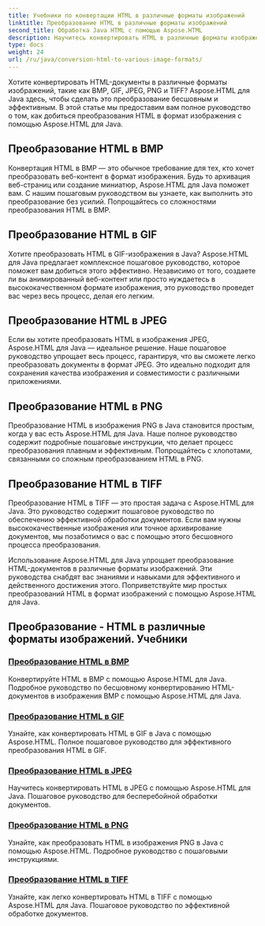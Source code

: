 ```yaml
---
title: Учебники по конвертации HTML в различные форматы изображений
linktitle: Преобразование HTML в различные форматы изображений
second_title: Обработка Java HTML с помощью Aspose.HTML
description: Научитесь конвертировать HTML в различные форматы изображений, такие как BMP, GIF, JPEG, PNG и TIFF, используя Aspose.HTML для Java. Этот всеобъемлющий учебник охватывает эффективную обработку документов.
type: docs
weight: 24
url: /ru/java/conversion-html-to-various-image-formats/
---
```


Хотите конвертировать HTML-документы в различные форматы изображений, такие как BMP, GIF, JPEG, PNG и TIFF? Aspose.HTML для Java здесь, чтобы сделать это преобразование бесшовным и эффективным. В этой статье мы предоставим вам полное руководство о том, как добиться преобразования HTML в формат изображения с помощью Aspose.HTML для Java. 

## Преобразование HTML в BMP

Конвертация HTML в BMP — это обычное требование для тех, кто хочет преобразовать веб-контент в формат изображения. Будь то архивация веб-страниц или создание миниатюр, Aspose.HTML для Java поможет вам. С нашим пошаговым руководством вы узнаете, как выполнить это преобразование без усилий. Попрощайтесь со сложностями преобразования HTML в BMP.

## Преобразование HTML в GIF

Хотите преобразовать HTML в GIF-изображения в Java? Aspose.HTML для Java предлагает комплексное пошаговое руководство, которое поможет вам добиться этого эффективно. Независимо от того, создаете ли вы анимированный веб-контент или просто нуждаетесь в высококачественном формате изображения, это руководство проведет вас через весь процесс, делая его легким.

## Преобразование HTML в JPEG

Если вы хотите преобразовать HTML в изображения JPEG, Aspose.HTML для Java — идеальное решение. Наше пошаговое руководство упрощает весь процесс, гарантируя, что вы сможете легко преобразовать документы в формат JPEG. Это идеально подходит для сохранения качества изображения и совместимости с различными приложениями.

## Преобразование HTML в PNG

Преобразование HTML в изображения PNG в Java становится простым, когда у вас есть Aspose.HTML для Java. Наше полное руководство содержит подробные пошаговые инструкции, что делает процесс преобразования плавным и эффективным. Попрощайтесь с хлопотами, связанными со сложным преобразованием HTML в PNG.

## Преобразование HTML в TIFF

Преобразование HTML в TIFF — это простая задача с Aspose.HTML для Java. Это руководство содержит пошаговое руководство по обеспечению эффективной обработки документов. Если вам нужны высококачественные изображения или точное архивирование документов, мы позаботимся о вас с помощью этого бесшовного процесса преобразования.

Использование Aspose.HTML для Java упрощает преобразование HTML-документов в различные форматы изображений. Эти руководства снабдят вас знаниями и навыками для эффективного и действенного достижения этого. Поприветствуйте мир простых преобразований HTML в формат изображений с помощью Aspose.HTML для Java.

## Преобразование - HTML в различные форматы изображений. Учебники
### [Преобразование HTML в BMP](./convert-html-to-bmp/)
Конвертируйте HTML в BMP с помощью Aspose.HTML для Java. Подробное руководство по бесшовному конвертированию HTML-документов в изображения BMP с помощью Aspose.HTML для Java.
### [Преобразование HTML в GIF](./convert-html-to-gif/)
Узнайте, как конвертировать HTML в GIF в Java с помощью Aspose.HTML. Полное пошаговое руководство для эффективного преобразования HTML в GIF.
### [Преобразование HTML в JPEG](./convert-html-to-jpeg/)
Научитесь конвертировать HTML в JPEG с помощью Aspose.HTML для Java. Пошаговое руководство для бесперебойной обработки документов.
### [Преобразование HTML в PNG](./convert-html-to-png/)
Узнайте, как преобразовать HTML в изображения PNG в Java с помощью Aspose.HTML. Подробное руководство с пошаговыми инструкциями.
### [Преобразование HTML в TIFF](./convert-html-to-tiff/)
Узнайте, как легко конвертировать HTML в TIFF с помощью Aspose.HTML для Java. Пошаговое руководство по эффективной обработке документов.